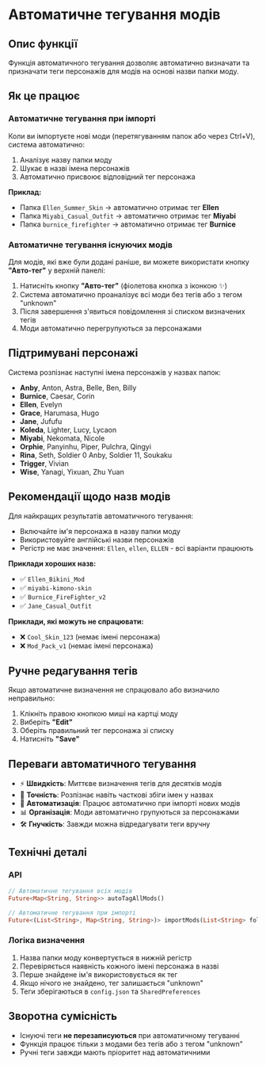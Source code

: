 # Автоматичне тегування модів

## Опис функції

Функція автоматичного тегування дозволяє автоматично визначати та призначати теги персонажів для модів на основі назви папки моду.

## Як це працює

### Автоматичне тегування при імпорті

Коли ви імпортуєте нові моди (перетягуванням папок або через Ctrl+V), система автоматично:
1. Аналізує назву папки моду
2. Шукає в назві імена персонажів
3. Автоматично присвоює відповідний тег персонажа

**Приклад:**
- Папка `Ellen_Summer_Skin` → автоматично отримає тег **Ellen**
- Папка `Miyabi_Casual_Outfit` → автоматично отримає тег **Miyabi**
- Папка `burnice_firefighter` → автоматично отримає тег **Burnice**

### Автоматичне тегування існуючих модів

Для модів, які вже були додані раніше, ви можете використати кнопку **"Авто-тег"** у верхній панелі:

1. Натисніть кнопку **"Авто-тег"** (фіолетова кнопка з іконкою ✨)
2. Система автоматично проаналізує всі моди без тегів або з тегом "unknown"
3. Після завершення з'явиться повідомлення зі списком визначених тегів
4. Моди автоматично перегрупуються за персонажами

## Підтримувані персонажі

Система розпізнає наступні імена персонажів у назвах папок:
- **Anby**, Anton, Astra, Belle, Ben, Billy
- **Burnice**, Caesar, Corin
- **Ellen**, Evelyn
- **Grace**, Harumasa, Hugo
- **Jane**, Jufufu
- **Koleda**, Lighter, Lucy, Lycaon
- **Miyabi**, Nekomata, Nicole
- **Orphie**, Panyinhu, Piper, Pulchra, Qingyi
- **Rina**, Seth, Soldier 0 Anby, Soldier 11, Soukaku
- **Trigger**, Vivian
- **Wise**, Yanagi, Yixuan, Zhu Yuan

## Рекомендації щодо назв модів

Для найкращих результатів автоматичного тегування:
- Включайте ім'я персонажа в назву папки моду
- Використовуйте англійські назви персонажів
- Регістр не має значення: `Ellen`, `ellen`, `ELLEN` - всі варіанти працюють

**Приклади хороших назв:**
- ✅ `Ellen_Bikini_Mod`
- ✅ `miyabi-kimono-skin`
- ✅ `Burnice_FireFighter_v2`
- ✅ `Jane_Casual_Outfit`

**Приклади, які можуть не спрацювати:**
- ❌ `Cool_Skin_123` (немає імені персонажа)
- ❌ `Mod_Pack_v1` (немає імені персонажа)

## Ручне редагування тегів

Якщо автоматичне визначення не спрацювало або визначило неправильно:
1. Клікніть правою кнопкою миші на картці моду
2. Виберіть **"Edit"**
3. Оберіть правильний тег персонажа зі списку
4. Натисніть **"Save"**

## Переваги автоматичного тегування

- ⚡ **Швидкість**: Миттєве визначення тегів для десятків модів
- 🎯 **Точність**: Розпізнає навіть часткові збіги імен у назвах
- 🔄 **Автоматизація**: Працює автоматично при імпорті нових модів
- 📊 **Організація**: Моди автоматично групуються за персонажами
- 🛠️ **Гнучкість**: Завжди можна відредагувати теги вручну

## Технічні деталі

### API

```dart
// Автоматичне тегування всіх модів
Future<Map<String, String>> autoTagAllMods()

// Автоматичне тегування при імпорті
Future<(List<String>, Map<String, String>)> importMods(List<String> folderPaths)
```

### Логіка визначення

1. Назва папки моду конвертується в нижній регістр
2. Перевіряється наявність кожного імені персонажа в назві
3. Перше знайдене ім'я використовується як тег
4. Якщо нічого не знайдено, тег залишається "unknown"
5. Теги зберігаються в `config.json` та `SharedPreferences`

## Зворотна сумісність

- Існуючі теги **не перезаписуються** при автоматичному тегуванні
- Функція працює тільки з модами без тегів або з тегом "unknown"
- Ручні теги завжди мають пріоритет над автоматичними
